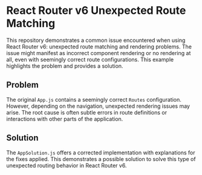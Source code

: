 # React Router v6 Unexpected Route Matching

This repository demonstrates a common issue encountered when using React Router v6: unexpected route matching and rendering problems.  The issue might manifest as incorrect component rendering or no rendering at all, even with seemingly correct route configurations.  This example highlights the problem and provides a solution.

## Problem

The original `App.js` contains a seemingly correct `Routes` configuration. However, depending on the navigation, unexpected rendering issues may arise.  The root cause is often subtle errors in route definitions or interactions with other parts of the application.

## Solution

The `AppSolution.js` offers a corrected implementation with explanations for the fixes applied.  This demonstrates a possible solution to solve this type of unexpected routing behavior in React Router v6. 
